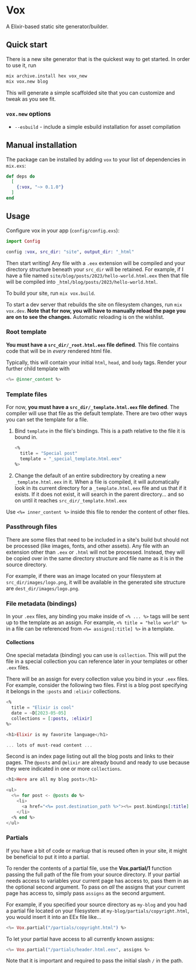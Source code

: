 # Vox

A Elixir-based static site generator/builder.

## Quick start

There is a new site generator that is the quickest way to get started.
In order to use it, run

```bash
mix archive.install hex vox_new
mix vox.new blog
```

This will generate a simple scaffolded site that you can customize and tweak as you see fit.

### `vox.new` options

- `--esbuild` - include a simple esbuild installation for asset compilation

## Manual installation

The package can be installed by adding `vox` to your list of dependencies in `mix.exs`:

```elixir
def deps do
  [
    {:vox, "~> 0.1.0"}
  ]
end
```

## Usage

Configure vox in your app (`config/config.exs`):

```elixir
import Config

config :vox, src_dir: "site", output_dir: "_html"
```

Then start writing!
Any file with a `.eex` extension will be compiled and your directory structure beneath your `src_dir` will be retained.
For example, if I have a file named `site/blog/posts/2023/hello-world.html.eex` then that file will be compiled into `_html/blog/posts/2023/hello-world.html`.

To build your site, run `mix vox.build`.

To start a dev server that rebuilds the site on filesystem changes, run `mix vox.dev`.
**Note that for now, you will have to manually reload the page you are on to see the changes.**
Automatic reloading is on the wishlist.

### Root template

**You must have a `src_dir/_root.html.eex` file defined**.
This file contains code that will be in _every_ rendered html file.

Typically, this will contain your initial `html`, `head`, and `body` tags.
Render your further child template with

```elixir
<%= @inner_content %>
```

### Template files

For now, **you must have a `src_dir/_template.html.eex` file defined**.
The compiler will use that file as the default template.
There are two other ways you can set the template for a file.

1. Bind `template` in the file's bindings. This is a path relative to the file it is bound in.

   ```elixir
   <%
     title = "Special post"
     template = "_special_template.html.eex"
   %>
   ```

2. Change the default of an entire subdirectory by creating a new `_template.html.eex` in it.
When a file is compiled, it will automatically look in its current directory for a `_template.html.eex` file and us that if it exists.
If it does not exist, it will search in the parent directory... and so on until it reaches `src_dir/_template.html.eex`

Use `<%= inner_content %>` inside this file to render the content of other files.

### Passthrough files

There are some files that need to be included in a site's build but should not be processed (like images, fonts, and other assets).
Any file with an extension other than `.eex` or `.html` will not be processed.
Instead, they will be copied over in the same directory structure and file name as it is in the source directory.

For example, if there was an image located on your filesystem at `src_dir/images/logo.png`, it will be available in the generated site structure are `dest_dir/images/logo.png`.

### File metadata (bindings)

In your `.eex` files, any binding you make inside of `<% ... %>` tags will be sent up to the template as an assign.
For example, `<% title = "hello world" %>` in a file can be referenced from `<%= assigns[:title] %>` in a template.

#### Collections

One special metadata (binding) you can use is `collection`.
This will put the file in a special collection you can reference later in your templates or other `.eex` files.

There will be an assign for every collection value you bind in your `.eex` files.
For example, consider the following two files.
First is a blog post specifying it belongs in the `:posts` and `:elixir` collections.

```elixir
<%
  title = "Elixir is cool"
  date = ~D[2023-05-05]
  collections = [:posts, :elixir]
%>

<h1>Elixir is my favorite language</h1>

... lots of must-read content ...
```

Second is an index page listing out all the blog posts and links to their pages.
The `@posts` and `@elixir` are already bound and ready to use because they were indicated in one or more `collections`.

```elixir
<h1>Here are all my blog posts</h1>

<ul>
  <%= for post <- @posts do %>
    <li>
      <a href="<%= post.destination_path %>"><%= post.bindings[:title] %></a>
    </li>
  <% end %>
</ul>
```

### Partials

If you have a bit of code or markup that is reused often in your site, it might be beneficial to put it into a partial.

To render the contents of a partial file, use the **Vox.partial/1** function passing the full path of the file from your source directory.
If your partial needs access to variables your current page has access to, pass them in as the optional second argument.
To pass on _all_ the assigns that your current page has access to, simply pass `assigns` as the second argument.

For example, if you specified your source directory as `my-blog` and you had a partial file located on your filesystem at `my-blog/partials/copyright.html`, you would insert it into an EEx file like...

```elixir
<%= Vox.partial("/partials/copyright.html") %>
```

To let your partial have access to all currently known assigns:

```elixir
<%= Vox.partial("/partials/header.html.eex", assigns %>
```

Note that it is important and required to pass the initial slash `/` in the path.
